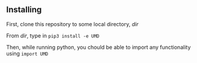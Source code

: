 ## Installing

First, clone this repository to some local directory, *dir*

From *dir*, type in `pip3 install -e UMD`

Then, while running python, you chould be able to import any functionality using
`import UMD`
